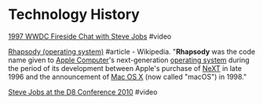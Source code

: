 # Technology History

[1997 WWDC Fireside Chat with Steve Jobs](https://www.youtube.com/watch?v=6iACK-LNnzM) \#video

[Rhapsody \(operating system\)](https://en.wikipedia.org/wiki/Rhapsody_%28operating_system%29) \#article - Wikipedia. "**Rhapsody** was the code name given to [Apple Computer](https://en.wikipedia.org/wiki/Apple_Inc.)'s next-generation [operating system](https://en.wikipedia.org/wiki/Operating_system) during the period of its development between Apple's purchase of [NeXT](https://en.wikipedia.org/wiki/NeXT) in late 1996 and the announcement of [Mac OS X](https://en.wikipedia.org/wiki/MacOS) \(now called "macOS"\) in 1998."

[Steve Jobs at the D8 Conference 2010](https://www.youtube.com/watch?v=a0AZLPqjpkg) \#video

